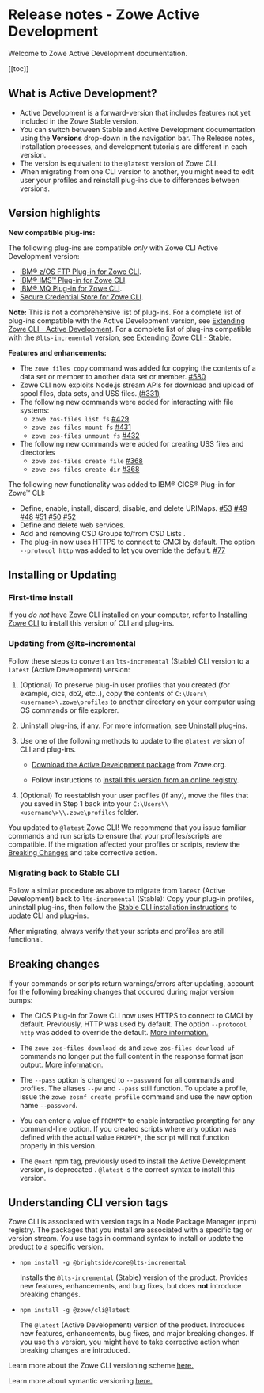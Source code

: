 # Release notes - Zowe Active Development

Welcome to Zowe Active Development documentation.

[[toc]]

## What is Active Development?

- Active Development is a forward-version that includes features not yet included in the Zowe Stable version.
- You can switch between Stable and Active Development documentation using the **Versions** drop-down in the navigation bar. The Release notes, installation processes, and development tutorials are different in each version.
- The version is equivalent to the `@latest` version of Zowe CLI.
- When migrating from one CLI version to another, you might need to edit user your profiles and reinstall plug-ins due to differences between versions.

## Version highlights

**New compatible plug-ins:**

The following plug-ins are compatible *only* with Zowe CLI Active Development version:

- [IBM® z/OS FTP Plug-in for Zowe CLI](../user-guide/cli-mqplugin.md).
- [IBM® IMS™ Plug-in for Zowe CLI](../user-guide/cli-imsplugin.md).
- [IBM® MQ Plug-in for Zowe CLI](../user-guide/cli-mqplugin.md).
- [Secure Credential Store for Zowe CLI](../user-guide/cli-mqplugin.md).

**Note:** This is not a comprehensive list of plug-ins. For a complete list of plug-ins compatible with the Active Development version, see [Extending Zowe CLI - Active Development](https://docs.zowe.org/active-development/user-guide/cli-extending.html). For a complete list of plug-ins compatible with the `@lts-incremental` version, see [Extending Zowe CLI - Stable](https://docs.zowe.org/stable/user-guide/cli-extending.html).

**Features and enhancements:**

- The `zowe files copy` command was added for copying the contents of a data set or member to another data set or member. [#580](https://github.com/zowe/zowe-cli/pull/580)
- Zowe CLI now exploits Node.js stream APIs for download and upload of spool files, data sets, and USS files. [(#331)](https://github.com/zowe/zowe-cli/pull/331)
- The following new commands were added for interacting with file systems:
    - `zowe zos-files list fs` [#429](https://github.com/zowe/zowe-cli/issues/429)
    - `zowe zos-files mount fs` [#431](https://github.com/zowe/zowe-cli/issues/431)
    - `zowe zos-files unmount fs` [#432](https://github.com/zowe/zowe-cli/issues/432)
- The following new commands were added for creating USS files and directories
    - `zowe zos-files create file` [#368](https://github.com/zowe/zowe-cli/issues/368)
    - `zowe zos-files create dir` [#368](https://github.com/zowe/zowe-cli/issues/368)

The following new functionality was added to IBM® CICS® Plug-in for Zowe&trade; CLI:

  - Define, enable, install, discard, disable, and delete URIMaps. [#53](https://github.com/zowe/zowe-cli-cics-plugin/issues/53) [#49](https://github.com/zowe/zowe-cli-cics-plugin/issues/49) [#48](https://github.com/zowe/zowe-cli-cics-plugin/issues/48) [#51](https://github.com/zowe/zowe-cli-cics-plugin/issues/51) [#50](https://github.com/zowe/zowe-cli-cics-plugin/issues/50) [#52](https://github.com/zowe/zowe-cli-cics-plugin/issues/52)
  - Define and delete web services. []()
  - Add and removing CSD Groups to/from CSD Lists []().
  - The plug-in now uses HTTPS to connect to CMCI by default. The option `--protocol http` was added to let you override the default. [#77](https://github.com/zowe/zowe-cli-cics-plugin/issues/77)

## Installing or Updating

### First-time install

If you *do not* have Zowe CLI installed on your computer, refer to [Installing Zowe CLI](../user-guide/cli-installcli.md) to install this version of CLI and plug-ins.

### Updating from @lts-incremental

Follow these steps to convert an `lts-incremental` (Stable) CLI version to a `latest` (Active Development) version:

1. (Optional) To preserve plug-in user profiles that you created (for example, cics, db2, etc..), copy the contents of `C:\Users\<username>\.zowe\profiles` to another directory on your computer using OS commands or file explorer.

2.  Uninstall plug-ins, if any. For more information, see [Uninstall plug-ins](../user-guide/cli-installplugins.md#uninstall-plug-ins).

3. Use one of the following methods to update to the `@latest` version of CLI and plug-ins.

    - [Download the Active Development package](https://zowe.org/download/) from Zowe.org.

    - Follow instructions to [install this version from an online registry](../user-guide/cli-installcli.md#installing-zowe-cli-from-an-online-registry).

4. (Optional) To reestablish your user profiles (if any), move the files that you saved in Step 1 back into your `C:\Users\\<username\>\\.zowe\profiles` folder.

You updated to `@latest` Zowe CLI! We recommend that you issue familiar commands and run scripts to ensure that your profiles/scripts are compatible. If the migration affected your profiles or scripts, review the [Breaking Changes](#breaking-changes) and take corrective action.

### Migrating back to Stable CLI

Follow a similar procedure as above to migrate from `latest` (Active Development) back to `lts-incremental` (Stable): Copy your plug-in profiles, uninstall plug-ins, then follow the [Stable CLI installation instructions](https://docs.zowe.org/stable/user-guide/cli-installcli.html#methods-to-install-zowe-cli) to update CLI and plug-ins.

After migrating, always verify that your scripts and profiles are still functional.

## Breaking changes

If your commands or scripts return warnings/errors after updating, account for the following breaking changes that occured during major version bumps:

- The CICS Plug-in for Zowe CLI now uses HTTPS to connect to CMCI by default. Previously, HTTP was used by default. The option `--protocol http` was added to override the default. [More information.](https://github.com/zowe/zowe-cli-cics-plugin/issues/77)

- The `zowe zos-files download ds` and `zowe zos-files download uf` commands no longer put the full content in the response format json output. [More information.](https://github.com/zowe/zowe-cli/pull/331)

- The `--pass` option is changed to `--password`  for all commands and profiles. The aliases `--pw` and `--pass` still function. To update a profile, issue the `zowe zosmf create profile` command and use the new option name `--password`.

- You can enter a value of `PROMPT*` to enable interactive prompting for any command-line option. If you created scripts where any option was defined with the actual value `PROMPT*`, the script will not function properly in this version.

- The `@next` npm tag, previously used to install the Active Development version, is deprecated
. `@latest` is the correct syntax to install this version.

## Understanding CLI version tags

Zowe CLI is associated with version tags in a Node Package Manager (npm) registry. The packages that you install are associated with a specific tag or version stream. You use tags in command syntax to install or update the product to a specific version.

- `npm install -g @brightside/core@lts-incremental`

    Installs the `@lts-incremental` (Stable) version of the product. Provides new features, enhancements, and bug fixes, but does **not** introduce breaking changes.

- `npm install -g @zowe/cli@latest`

    The `@latest` (Active Development) version of the product. Introduces new features, enhancements, bug fixes, and major breaking changes. If you use this version, you might have to take corrective action when breaking changes are introduced.

Learn more about the Zowe CLI versioning scheme [here.](https://github.com/zowe/zowe-cli/blob/master/docs/MaintainerVersioning.md)

Learn more about symantic versioning [here.](https://semver.org/)
